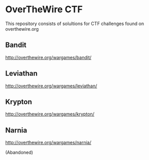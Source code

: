 # OverTheWire CTF

This repository consists of solultions for CTF challenges found on overthewire.org

## Bandit

http://overthewire.org/wargames/bandit/

## Leviathan

http://overthewire.org/wargames/leviathan/

## Krypton

http://overthewire.org/wargames/krypton/

## Narnia

http://overthewire.org/wargames/narnia/

(Abandoned)
